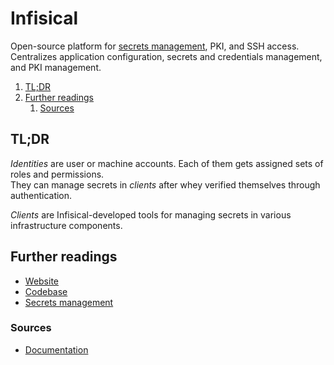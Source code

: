# Infisical

Open-source platform for [secrets management], PKI, and SSH access.<br/>
Centralizes application configuration, secrets and credentials management, and PKI management.

1. [TL;DR](#tldr)
1. [Further readings](#further-readings)
   1. [Sources](#sources)

## TL;DR

_Identities_ are user or machine accounts. Each of them gets assigned sets of roles and permissions.<br/>
They can manage secrets in _clients_ after whey verified themselves through authentication.

_Clients_ are Infisical-developed tools for managing secrets in various infrastructure components.

<!-- Uncomment if used
<details>
  <summary>Setup</summary>

```sh
```

</details>
-->

<!-- Uncomment if used
<details>
  <summary>Usage</summary>

```sh
```

</details>
-->

<!-- Uncomment if used
<details>
  <summary>Real world use cases</summary>

```sh
```

</details>
-->

## Further readings

- [Website]
- [Codebase]
- [Secrets management]

### Sources

- [Documentation]

<!--
  Reference
  ═╬═Time══
  -->

<!-- In-article sections -->
<!-- Knowledge base -->
[Secrets management]: secrets%20management.md

<!-- Files -->
<!-- Upstream -->
[codebase]: https://github.com/Infisical/infisical
[documentation]: https://infisical.com/docs
[website]: https://infisical.com/

<!-- Others -->
